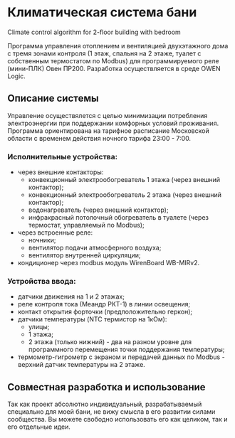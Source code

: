 # Климатическая система бани
Climate control algorithm for 2-floor building with bedroom

Программа управления отоплением и вентиляцией двухэтажного дома с тремя зонами контроля (1 этаж, спальня на 2 этаже, туалет с собственным термостатом по Modbus) для программируемого реле (мини-ПЛК) Овен ПР200. Разработка осуществляется в среде OWEN Logic.
## Описание системы
Управление осуществялется с целью минимизации потребления электроэнергии при поддержании комфорных условий проживания. Программа ориентирована на тарифное расписание Московской области с временем действия ночного тарифа 23:00 - 7:00.

### Исполнительные устройства:
* через внешние контакторы:
  * конвекционный электрообогреватель 1 этажа (через внешний контактор);
  * конвекционный электрообогреватель 2 этажа (через внешний контактор);
  * водонагреватель (через внешний контактор);
  * инфракрасный потолочный обогреватель в туалете (через термостат, управляемый по Modbus);
* через встроенные реле:  
  * ночники;
  * вентилятор подачи атмосферного воздуха;
  * вентилятор внутренней циркуляции;
* кондиционер через modbus модуль WirenBoard WB-MIRv2.

### Устройства ввода:
* датчики движения на 1 и 2 этажах;
* реле контроля тока (Меандр РКТ-1) в линии освещения;
* контакт открытия форточки (предположительно геркон);
* датчики температуры (NTC термистор на 1кОм):
  * улицы;
  * 1 этажа;
  * 2 этажа (только нижний) - два на разном уровне для программного перемещения точки поддержания температуры;
* термометр-гигрометр с экраном и передачей данных по Modbus - верхний датчик температуры на 2 этаже.
## Совместная разработка и использование
Так как проект абсолютно индивидуальный, разрабатываемый специально для моей бани, не вижу смысла в его развитии силами сообщества. Вы можете свободно использовать его как целиком, так и его отдельные идеи.
